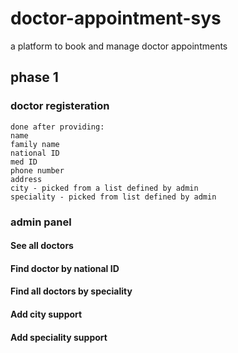 # doctor-appointment-sys
a platform to book and manage doctor appointments
## phase 1

### doctor registeration 
    done after providing:
    name
    family name
    national ID 
    med ID
    phone number
    address
    city - picked from a list defined by admin
    speciality - picked from list defined by admin

### admin panel
#### See all doctors
#### Find doctor by national ID
#### Find all doctors by speciality
#### Add city support
#### Add speciality support  
    
